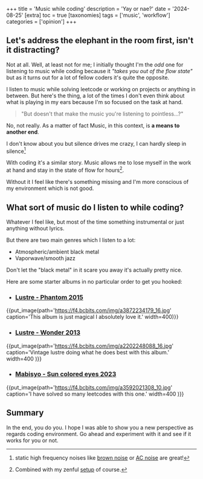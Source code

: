 +++
title = 'Music while coding'
description = 'Yay or nae?'
date = '2024-08-25'
[extra]
toc = true
[taxonomies]
tags = ['music', 'workflow']
categories = ['opinion']
+++

## Let's address the elephant in the room first, isn't it distracting?
Not at all. Well, at least not for me; I initially thought I'm the *odd* one for listening to music while coding because it *"takes you out of the flow state"* but as it turns out for a lot of fellow coders it's quite the opposite.

I listen to music while solving leetcode or working on projects or anything in between. But here's the thing, a lot of the times I don't even think about what is playing in my ears because I'm so focused on the task at hand.

> "But doesn't that make the music you're listening to pointless...?"

No, not really. As a matter of fact Music, in this context, is __a means to another end__.

I don't know about you but silence drives me crazy, I can hardly sleep in silence[^1]

With coding it's a similar story. Music allows me to lose myself in the work at hand and stay in the state of flow for hours[^2].

Without it I feel like there's something missing and I'm more conscious of my environment which is not good.

## What sort of music do I listen to while coding?

Whatever I feel like, but most of the time something instrumental or just anything without lyrics.

But there are two main genres which I listen to a lot:
  - Atmospheric/ambient black metal
  - Vaporwave/smooth jazz

Don't let the "black metal" in it scare you away it's actually pretty nice.

Here are some starter albums in no particular order to get you hooked:
- ### <a target='_blank' href='https://lustre.bandcamp.com/album/phantom'>Lustre - Phantom 2015</a>
{{put_image(path='https://f4.bcbits.com/img/a3872234179_16.jpg' caption='This album is just magical I absolutely love it.' width=400)}}
- ### <a target='_blank' href='https://lustre.bandcamp.com/album/wonder'>Lustre - Wonder 2013</a>
{{put_image(path='https://f4.bcbits.com/img/a2202248088_16.jpg' caption='Vintage lustre doing what he does best with this album.' width=400 )}}
- ### <a target='_blank' href='https://mabisyo.bandcamp.com/album/sun-colored-eyes'>Mabisyo - Sun colored eyes 2023</a>
{{put_image(path='https://f4.bcbits.com/img/a3592021308_10.jpg' caption='I have solved so many leetcodes with this one.' width=400 )}}

## Summary
In the end, you do you. I hope I was able to show you a new perspective as regards coding environment. Go ahead and experiment with it and see if it works for you or not.

[^1]: static high frequency noises like [brown noise]( https://www.youtube.com/watch?v=RqzGzwTY-6w) or [AC noise](https://www.youtube.com/watch?v=OE9bF80KQGk) are great!

[^2]: Combined with my zenful [setup](/setup) of course.
